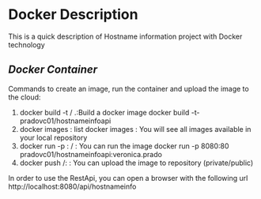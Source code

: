 # Docker Description
This is a quick description of Hostname information project with Docker technology

## _Docker Container_

Commands to create an image, run the container and upload the image to the cloud:
1. docker build -t <dockerID>/<imagename> .:Build a docker image
docker build -t- pradovc01/hostnameinfoapi
2. docker images : list docker images : You will see all images available in your local repository
3. docker run -p <localPort>:<port> <dockerID>/<imagename> : You can run the image
docker run -p 8080:80 pradovc01/hostnameinfoapi:veronica.prado
4. docker push <dockerId>/<imagename>:<tag> :  You can upload the image to repository (private/public)

In order to use the RestApi, you can open a browser with the following url
http://localhost:8080/api/hostnameinfo